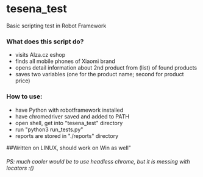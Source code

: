 # tesena_test
Basic scripting test in Robot Framework

### What does this script do?
- visits Alza.cz eshop
- finds all mobile phones of Xiaomi brand
- opens detail information about 2nd product from (list) of found products
- saves two variables (one for the product name; second for product price)

### How to use:
- have Python with robotframework installed
- have chromedriver saved and added to PATH
- open shell, get into "tesena_test" directory
- run "python3 run_tests.py"
- reports are stored in "./reports" directory

##Written on LINUX, should work on Win as well"

###### PS: much cooler would be to use headless chrome, but it is messing with locators :()
